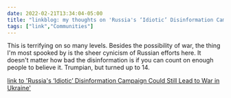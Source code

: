 ```yaml
---
date: 2022-02-21T13:34:04-05:00
title: "linkblog: my thoughts on 'Russia's ‘Idiotic’ Disinformation Campaign Could Still Lead to War in Ukraine'"
tags: ["link","Communities"]
---
```

This is terrifying on so many levels. Besides the possibility of war, the thing I'm most spooked by is the sheer cynicism of Russian efforts here. It doesn't matter how bad the disinformation is if you can count on enough people to believe it. Trumpian, but turned up to 14.
 
[link to 'Russia's ‘Idiotic’ Disinformation Campaign Could Still Lead to War in Ukraine'](https://www.vice.com/en/article/88gdj3/russia-disinformation-campaign-bombing-ukraine)
